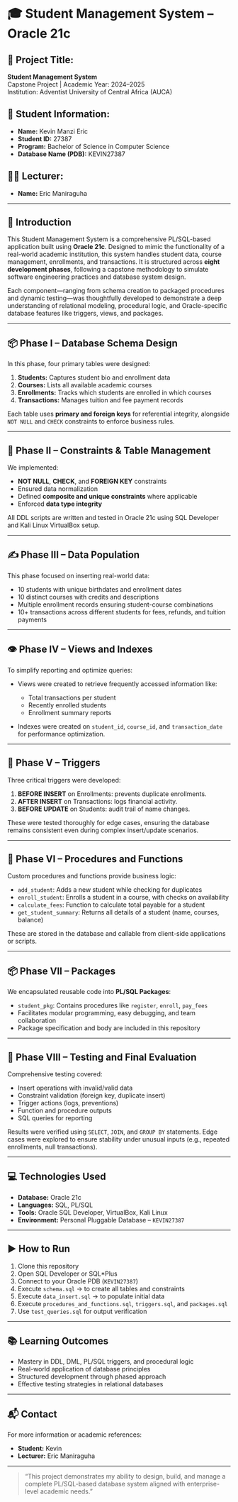 # 🎓 Student Management System – Oracle 21c

## 📝 Project Title:
**Student Management System**  
Capstone Project | Academic Year: 2024–2025  
Institution: Adventist University of Central Africa (AUCA)

## 👤 Student Information:
- **Name:** Kevin Manzi Eric
- **Student ID:** 27387  
- **Program:** Bachelor of Science in Computer Science  
- **Database Name (PDB):** KEVIN27387

## 👨‍🏫 Lecturer:
- **Name:** Eric Maniraguha

---

## 📖 Introduction

This Student Management System is a comprehensive PL/SQL-based application built using **Oracle 21c**. Designed to mimic the functionality of a real-world academic institution, this system handles student data, course management, enrollments, and transactions. It is structured across **eight development phases**, following a capstone methodology to simulate software engineering practices and database system design.

Each component—ranging from schema creation to packaged procedures and dynamic testing—was thoughtfully developed to demonstrate a deep understanding of relational modeling, procedural logic, and Oracle-specific database features like triggers, views, and packages.

---

## 📦 Phase I – Database Schema Design

In this phase, four primary tables were designed:

1. **Students:** Captures student bio and enrollment data  
2. **Courses:** Lists all available academic courses  
3. **Enrollments:** Tracks which students are enrolled in which courses  
4. **Transactions:** Manages tuition and fee payment records  

Each table uses **primary and foreign keys** for referential integrity, alongside `NOT NULL` and `CHECK` constraints to enforce business rules.

---

## 🧱 Phase II – Constraints & Table Management

We implemented:

- **NOT NULL**, **CHECK**, and **FOREIGN KEY** constraints
- Ensured data normalization
- Defined **composite and unique constraints** where applicable
- Enforced **data type integrity**

All DDL scripts are written and tested in Oracle 21c using SQL Developer and Kali Linux VirtualBox setup.

---

## ✍️ Phase III – Data Population

This phase focused on inserting real-world data:

- 10 students with unique birthdates and enrollment dates  
- 10 distinct courses with credits and descriptions  
- Multiple enrollment records ensuring student-course combinations  
- 10+ transactions across different students for fees, refunds, and tuition payments

---

## 👁️ Phase IV – Views and Indexes

To simplify reporting and optimize queries:

- Views were created to retrieve frequently accessed information like:
  - Total transactions per student
  - Recently enrolled students
  - Enrollment summary reports

- Indexes were created on `student_id`, `course_id`, and `transaction_date` for performance optimization.

---

## 🔄 Phase V – Triggers

Three critical triggers were developed:

1. **BEFORE INSERT** on Enrollments: prevents duplicate enrollments.
2. **AFTER INSERT** on Transactions: logs financial activity.
3. **BEFORE UPDATE** on Students: audit trail of name changes.

These were tested thoroughly for edge cases, ensuring the database remains consistent even during complex insert/update scenarios.

---

## 🧮 Phase VI – Procedures and Functions

Custom procedures and functions provide business logic:

- `add_student`: Adds a new student while checking for duplicates
- `enroll_student`: Enrolls a student in a course, with checks on availability
- `calculate_fees`: Function to calculate total payable for a student
- `get_student_summary`: Returns all details of a student (name, courses, balance)

These are stored in the database and callable from client-side applications or scripts.

---

## 📦 Phase VII – Packages

We encapsulated reusable code into **PL/SQL Packages**:

- `student_pkg`: Contains procedures like `register`, `enroll`, `pay_fees`
- Facilitates modular programming, easy debugging, and team collaboration
- Package specification and body are included in this repository

---

## 🧪 Phase VIII – Testing and Final Evaluation

Comprehensive testing covered:

- Insert operations with invalid/valid data
- Constraint validation (foreign key, duplicate insert)
- Trigger actions (logs, preventions)
- Function and procedure outputs
- SQL queries for reporting

Results were verified using `SELECT`, `JOIN`, and `GROUP BY` statements. Edge cases were explored to ensure stability under unusual inputs (e.g., repeated enrollments, null transactions).

---

## 💻 Technologies Used

- **Database:** Oracle 21c
- **Languages:** SQL, PL/SQL
- **Tools:** Oracle SQL Developer, VirtualBox, Kali Linux
- **Environment:** Personal Pluggable Database – `KEVIN27387`

---

## ▶️ How to Run

1. Clone this repository  
2. Open SQL Developer or SQL*Plus  
3. Connect to your Oracle PDB (`KEVIN27387`)  
4. Execute `schema.sql` → to create all tables and constraints  
5. Execute `data_insert.sql` → to populate initial data  
6. Execute `procedures_and_functions.sql`, `triggers.sql`, and `packages.sql`  
7. Use `test_queries.sql` for output verification

---

## 📚 Learning Outcomes

- Mastery in DDL, DML, PL/SQL triggers, and procedural logic
- Real-world application of database principles
- Structured development through phased approach
- Effective testing strategies in relational databases

---

## 📬 Contact

For more information or academic references:

- **Student:** Kevin  
- **Lecturer:** Eric Maniraguha

---

> “This project demonstrates my ability to design, build, and manage a complete PL/SQL-based database system aligned with enterprise-level academic needs.”

